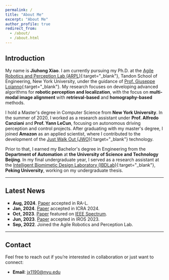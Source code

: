 ```yaml
---
permalink: /
title: "About Me"
excerpt: "About Me"
author_profile: true
redirect_from: 
  - /about/
  - /about.html
---
```


## Introduction

My name is **Jiuhong Xiao**. I am currently pursuing my Ph.D. at the [Agile Robotics and Perception Lab (ARPL)](https://wp.nyu.edu/arpl/){:target="_blank"}, Tandon School of Engineering, New York University, under the guidance of [Prof. Giuseppe Loianno](https://engineering.nyu.edu/faculty/giuseppe-loianno){:target="_blank"}. My research focuses on developing advanced algorithms for **robotic perception and localization**, with the focus on **multi-modal image alignment** with **retrieval-based** and **homography-based** methods.

I hold a Master's degree in Computer Science from **New York University**. In the summer of 2020, I worked as a research assistant under **Prof. Alfredo Canziani** and **Prof. Yann LeCun**, focusing on autonomous driving perception and control projects. After graduating with my master's degree, I joined **Amazon** as an applied scientist, where I contributed to the development of the [Just Walk Out (JWO)](https://www.justwalkout.com/){:target="_blank"} technology.

Prior to that, I earned my Bachelor's degree in Engineering from the **Department of Automation** at **the University of Science and Technology Beijing**. In my final undergraduate year, I served as a research assistant at the [Intelligent Biomimetic Design Laboratory (IBDLab)](http://en.ibdl.pku.edu.cn/){:target="_blank"}, **Peking University**, working on my undergraduate thesis.

---

## Latest News

<p class="aboutme">
<ul style="list-style-type:square">
  <li><strong>Aug, 2024</strong>. 
    <a href="https://arxiv.org/abs/2405.20470" target="_blank">Paper</a> accepted in RA-L.
  </li>
  <li><strong>Jan, 2024</strong>. 
    <a href="https://arxiv.org/abs/2310.04781" target="_blank">Paper</a> accepted in ICRA 2024.
  </li>
  <li><strong>Oct, 2023</strong>. 
    <a href="https://arxiv.org/abs/2310.04781" target="_blank">Paper</a> featured on 
    <a href="https://spectrum.ieee.org/video-friday-strandbeest-2" target="_blank">IEEE Spectrum</a>.
  </li>
  <li><strong>Jun, 2023</strong>. 
    <a href="https://arxiv.org/abs/2306.02994" target="_blank">Paper</a> accepted in IROS 2023.
  </li>
  <li><strong>Sep, 2022</strong>. Joined the Agile Robotics and Perception Lab.
  </li>
</ul>
</p>

---

## Contact

Feel free to reach out if you’re interested in collaboration or just want to connect:
- **Email**: [jx1190@nyu.edu](mailto:jx1190@nyu.edu)  
<!-- You can add any social media or GitHub links here -->
<!-- e.g., [GitHub](https://github.com/YourUsername) | [LinkedIn](#) -->

<script type='text/javascript' id='clustrmaps' src='//cdn.clustrmaps.com/map_v2.js?cl=ffffff&w=300&t=tt&d=-MWEhEwXL18-z6a71He_v6wDa3SbINMR5BwKBAOMCJk&co=2d78ad&ct=ffffff&cmo=3acc3a&cmn=ff5353'></script>
